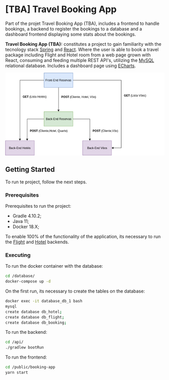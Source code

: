 # [TBA] Travel Booking App

Part of the projet Travel Booking  App (TBA), includes a frontend to handle bookings, a backend to register the bookings to a database and a dashboard frontend displaying some stats about the bookings.

**Travel Booking App (TBA):** constitutes a project to gain familiarity with the tecnology stack [Spring](https://spring.io/) and [React](https://reactjs.org/). Where the user is able to book a travel package including Flight and Hotel room from a web page grown with React, consuming and feeding multiple REST API's, utilizing the [MySQL](https://www.mysql.com/) relational database. Includes a dashboard page using [ECharts](https://echarts.baidu.com/).

![diagram](./diagram.png)

## Getting Started

To run te project, follow the next steps.

### Prerequisites

Prerequisites to run the project:

- Gradle 4.10.2;
- Java 11;
- Docker 18.X;

To enable 100% of the functionality of the application, its necessary to run the [Flight](https://github.com/Davidsksilva/Flight-Rest) and [Hotel](https://github.com/Davidsksilva/Hotel-Rest) backends.

### Executing

To run the docker container with the database:

```bash
cd /database/
docker-compose up -d
```
On the first run, its necessary to create the tables on the database:

```bash
docker exec -it database_db_1 bash
mysql
create database db_hotel;
create database db_flight;
create database db_booking;
```
To run the backend:

```bash
cd /api/
./gradlew bootRun
```

To run the frontend:

```bash
cd /public/booking-app
yarn start
```

